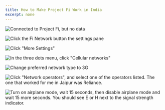 ```yaml
---
title: How to Make Project Fi Work in India
excerpt: none
---
```


![Connected to Project Fi, but no data](https://lh3.googleusercontent.com/ufHV6cByDtHG8PySFB64db0jJgeo_PdQNcfUftxqF1VvxI2ll_MR1_J4ooY8xl5aLgNiuzGCwQU=s1000)

![Click the Fi Network button the settings pane](https://lh3.googleusercontent.com/6C8ZqXGwDVwv6K9t4QcKuqBGU95fF11gYGT4rTaMzHk6O2kfkrtzzxYo5R4zEWesNUvXGl2spFE=s1000)

![Click "More Settings"](https://lh3.googleusercontent.com/g2E3DiJPnKEtk7gZoNzspuB6SPCZqRVGopkX6afTgsQiIn1MrMr7ANhFyXLza6kMvYexvUp-0Yc=s1000)

![In the three dots menu, click "Cellular networks"](https://lh3.googleusercontent.com/22mrKRfEMd2onpLm77GbzQ8CZBcgyNK-4H4NgyVTA2EGMDWSVT-nkkgUqRFVRDPjIEuIWlnNP6RVrilPh2b9lUBkXWNoDA71K-xv_Lj7yMQ0a44hEgiDGqORk7TaYP_FCYBpgkDiWRpXF1hdIgkRo9c_ZOQd-lOFxs94AuCoJwXnuPcoxhkGgdJmxEIfLbf3o1yzQqzTbgbpZrKIt8HpDu8Jl3PuFbJe1B9xxv86sVljpw4ao157F1sMkJl-RiCSO7UlPKAJfdOoSO9_Z1aowePzrvO-BkwVZeBK3RrKbTtzEPvumDAG0i8O51wlvtBirTQRGjJqwcj-mdMxTxpJ2AXDQ0EPqJyiSCg3futC7H4J2_94ftosxE9vtF8LkdmnSqazaz9FBD76tVyn05BINWPkrcNmZBOsCc-AqoC8qkR_z7ZSEBa6OdUqKXrYoHGZ_qbxdUbqpXYby3D6TuGLVt_pMpy2wed3lGcJt82MS_XebZBno5vyBCfJxB1SyIoLjUH_IVN8n9tqHxhfbOZxkzyQLKLoYkr5lea-pnbDSmG1spTAborJLXjglEr_EbOqlScAw5FZ4bkl5QNiYzznqNiwjNNffi-HltE-nxLLFHQFVj_GgQ=s1000)

![Change preferred network type to 3G](https://lh3.googleusercontent.com/Z0BMmZRHVRMV7ti4C16qWgGzdU3_9ysfZcSKxjfO_JkNXAH0Do5_zuwtGentpwcCkJlfe5WCB0SqTeZfSUk2ynoE-6mgnIM-Y6OGqHdQS_V5hMI4o2bOX3v5YXzoQLLAHB-zLBGAwGJNWC82-41OnTVYt1FpcCcqQa6TR-f0qhKuwy1wdyZwl2qGGU9Xxb5PV3WPb5wqNh5uFjxiz92wWdSrehMaPvOukPESCkGIqRD_4I6wGA1EM4mGQcROjYbBpYnMB9jmLVx4Lezb50etfIWDhV6jnQc_LYxPtpnqgZuMnAK-PWzLFLALZQJL7t35tWYQNAyiuyWPtYkn2Ag9mMKj6_NJW8uUCOx0p5O6AJkioKYhpmtXnfRoNWPIjBxHkRDTwn1eYTmOSRIN8XFPzOpnEN1GmMpQnBmfpb0icwensoi5Y3YwMuWetgGU9JwZSrELIIYYZkKKxmrpxxh7beAwPShMH16L4FWCka6cuc_Om2QwqbB46lFwGkQwYE2hWmKvROC_b4LJdBUkKHjF-YcCsniAEVP2Y2EmJ0QeNRMYtbGIQ9SEBn3eUET0zB4CUrxR1LNSkDDV4pD__-tRfeyV3S8O0KFID4JEaLOq6o2yCPxEkA=s1000)

![Click "Network operators", and select one of the operators listed. The one that worked for me in Jaipur was Reliance.](https://lh3.googleusercontent.com/7k_QO_4zIimxibtzukMtqPjAWkIGBNZN5hw-7pWoL2S2PYHbpK6hcDq0oa0wcxPP0TBZc3Y8DK51o02YLmA3n7D3QJKIBP9hFZ5FUuxy14EutjoSRMhodhJScFHd2b3rvBA4TWihjYz-3f2WtjJvICONg3wFiZpYQE3hMGByA0adJ-Y9uBRYHfl3H1VxOlZ2Q5-wd2frmyUlup-JIHzH5Y885RvcTZtzncogH61OMU21iGsWaRGoK_KAnK6rHeSZ3S4WDpnAZ8ykQLlhvCL50jeRjno13xPjiQhwKVrya17P-piPkc5Gq5SYFWDGQB6A6iWHtncepzurPVAx2FjAkrUtZJP9qkl-AI2Tan9upJHz9muqvbGmvDq_IIVv_BpXZuhcelQuoqdZcSdLYzvYfVAclhXgHiIEP0QBo1PgRXqUsPK3yOiQP3bDX8mQXq2NYQD4CMSkA4rXP22if2QcsnAxGlPNvy_qQzdBc3SRlu7cHnQ6xjm4tDJIwHI2S00h8eZev-l1db1-k-9lEFcLYtBKvbmqCiLdTp5M54wZhUR7bdgo539l2n8Is333grTbvWLtSGHcS9qVT58f6xHCLfh6XJSMLnBztQtOfeaiNY3upk_GRA=s1000)

![Turn on airplane mode, wait 15 seconds, then disable airplane mode and wait 15 more seconds. You should see E or H next to the signal strength indicator.](https://lh3.googleusercontent.com/Qtq7G-qq_mGyAv0fK275bzRDDF_nLY-14fDz4CKykiDX8RBotHmeuUc537-rYxg2Jr0k2xH7w7c=s1000)
